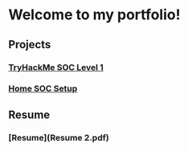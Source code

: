 # Welcome to my portfolio!

## Projects
### [TryHackMe SOC Level 1](thmsoclevel1.md)
### [Home SOC Setup](homesoc.md)

## Resume
### [Resume](Resume 2.pdf)
